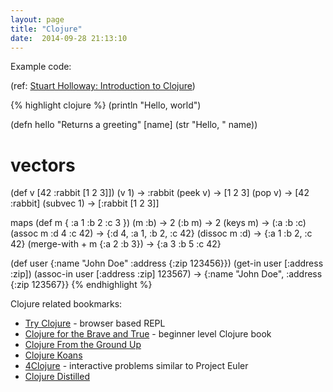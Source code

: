 ```yaml
---
layout: page
title: "Clojure"
date:  2014-09-28 21:13:10
---
```


Example code:

(ref: [Stuart Holloway: Introduction to Clojure](https://vimeo.com/68375202))

{% highlight clojure %}
(println "Hello, world")

(defn hello
  "Returns a greeting"
  [name]
  (str "Hello, " name))

# vectors
(def v [42 :rabbit [1 2 3]])
(v 1) -> :rabbit
(peek v) -> [1 2 3]
(pop v) -> [42 :rabbit]
(subvec 1) -> [:rabbit [1 2 3]]

maps
(def m { :a 1 :b 2 :c 3 })
(m :b) -> 2
(:b m) -> 2
(keys m) -> (:a :b :c)
(assoc m :d 4 :c 42) -> {:d 4, :a 1, :b 2, :c 42}
(dissoc m :d) -> {:a 1 :b 2, :c 42}
(merge-with + m {:a 2 :b 3}) -> {:a 3 :b 5 :c 42}

(def user {:name "John Doe"
           :address {:zip 123456}})
(get-in user [:address :zip])
(assoc-in user [:address :zip] 123567)
-> {:name "John Doe", :address {:zip 123567}}
{% endhighlight %}

Clojure related bookmarks:

* [Try Clojure](http://tryclj.com/) - browser based REPL
* [Clojure for the Brave and True](http://www.braveclojure.com/) - beginner level Clojure book
* [Clojure From the Ground Up](http://aphyr.com/posts/301-clojure-from-the-ground-up-welcome)
* [Clojure Koans](http://clojurekoans.com/)
* [4Clojure](http://www.4clojure.com/) - interactive problems similar to Project Euler
* [Clojure Distilled](http://yogthos.github.io/ClojureDistilled.html)

